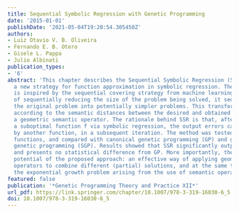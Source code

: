 ```yaml
---
title: Sequential Symbolic Regression with Genetic Programming
date: '2015-01-01'
publishDate: '2021-05-04T19:20:54.305450Z'
authors:
- Luiz Otavio V. B. Oliveira
- Fernando E. B. Otero
- Gisele L. Pappa
- Julio Albinati
publication_types:
- '6'
abstract: 'This chapter describes the Sequential Symbolic Regression (SSR) method,
  a new strategy for function approximation in symbolic regression. The SSR method
  is inspired by the sequential covering strategy from machine learning, but instead
  of sequentially reducing the size of the problem being solved, it sequentially transforms
  the original problem into potentially simpler problems. This transformation is performed
  according to the semantic distances between the desired and obtained outputs and
  a geometric semantic operator. The rationale behind SSR is that, after generating
  a suboptimal function f via symbolic regression, the output errors can be approximated
  by another function, in a subsequent iteration. The method was tested in eight polynomial
  functions, and compared with canonical genetic programming (GP) and geometric semantic
  genetic programming (SGP). Results showed that SSR significantly outperforms SGP
  and presents no statistical difference from GP. More importantly, they show the
  potential of the proposed approach: an effective way of applying geometric semantic
  operators to combine different (partial) solutions, and at the same time, avoiding
  the exponential growth problem arising from the use of semantic operators.'
featured: false
publication: '*Genetic Programming Theory and Practice XII*'
url_pdf: https://link.springer.com/chapter/10.1007/978-3-319-16030-6_5
doi: 10.1007/978-3-319-16030-6_5
---
```


